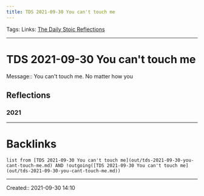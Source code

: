 ```yaml
---
title: TDS 2021-09-30 You can't touch me
---
```

Tags: 
Links: [The Daily Stoic Reflections](out/the-daily-stoic-reflections.md)
___
# TDS 2021-09-30 You can't touch me
Message:: You can't touch me. No matter how you

## Reflections
### 2021

___
# Backlinks
```dataview
list from [TDS 2021-09-30 You can't touch me](out/tds-2021-09-30-you-cant-touch-me.md) AND !outgoing([TDS 2021-09-30 You can't touch me](out/tds-2021-09-30-you-cant-touch-me.md))
```
___

Created:: 2021-09-30 14:10

